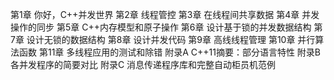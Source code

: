 
第1章 你好，C++并发世界
第2章 线程管控
第3章 在线程间共享数据
第4章 并发操作的同步
第5章 C++内存模型和原子操作
第6章 设计基于锁的并发数据结构
第7章 设计无锁的数据结构
第8章 设计并发代码
第9章 高线线程管理
第10章 并行算法函数
第11章 多线程应用的测试和除错
附录A C++11摘要：部分语言特性
附录B 各并发程序的简要对比
附录C 消息传递程序库和完整自动柜员机范例




